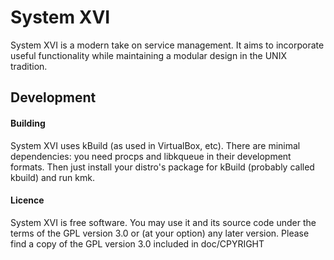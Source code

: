 # System XVI
System XVI is a modern take on service management.
It aims to incorporate useful functionality while maintaining a modular 
design in the UNIX tradition.

## Development

#### Building
System XVI uses kBuild (as used in VirtualBox, etc).
There are minimal dependencies: you need procps and libkqueue in their 
development formats. 
Then just install your distro's package for kBuild (probably called 
kbuild) and run kmk.

#### Licence
System XVI is free software. You may use it and its source code under the 
terms of the GPL version 3.0 or (at your option) any later version.
Please find a copy of the GPL version 3.0 included in doc/CPYRIGHT
